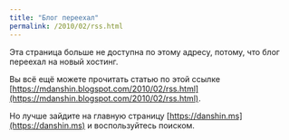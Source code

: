 ```yaml
---
title: "Блог переехал"
permalink: /2010/02/rss.html
---
```

Эта страница больше не доступна по этому адресу, потому, что блог переехал на новый хостинг.

Вы всё ещё можете прочитать статью по этой ссылке [https://mdanshin.blogspot.com/2010/02/rss.html](https://mdanshin.blogspot.com/2010/02/rss.html).

Но лучше зайдите на главную страницу [https://danshin.ms](https://danshin.ms) и воспользуйтесь поиском.